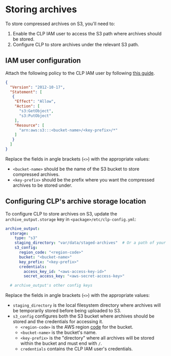 # Storing archives

To store compressed archives on S3, you'll need to:

1. Enable the CLP IAM user to access the S3 path where archives should be stored.
2. Configure CLP to store archives under the relevant S3 path.

## IAM user configuration

Attach the following policy to the CLP IAM user by following [this guide][add-iam-policy].

```json
{
  "Version": "2012-10-17",
  "Statement": [
   {
    "Effect": "Allow",
    "Action": [
      "s3:GetObject",
      "s3:PutObject"
    ],
    "Resource": [
      "arn:aws:s3:::<bucket-name>/<key-prefix>/*"
    ]
   }
  ]
}
```

Replace the fields in angle brackets (`<>`) with the appropriate values:

* `<bucket-name>` should be the name of the S3 bucket to store compressed archives.
* `<key-prefix>` should be the prefix where you want the compressed archives to be stored under.

## Configuring CLP's archive storage location

To configure CLP to store archives on S3, update the `archive_output.storage` key in
`<package>/etc/clp-config.yml`:

```yaml
archive_output:
  storage:
    type: "s3"
    staging_directory: "var/data/staged-archives"  # Or a path of your choosing
    s3_config:
      region_code: "<region-code>"
      bucket: "<bucket-name>"
      key_prefix: "<key-prefix>"
      credentials:
        access_key_id: "<aws-access-key-id>"
        secret_access_key: "<aws-secret-access-key>"

  # archive_output's other config keys
```

Replace the fields in angle brackets (`<>`) with the appropriate values:

* `staging_directory` is the local filesystem directory where archives will be temporarily stored
  before being uploaded to S3.
* `s3_config` configures both the S3 bucket where archives should be stored and the credentials
  for accessing it.
  * `<region-code>` is the AWS region [code][aws-region-codes] for the bucket.
  * `<bucket-name>` is the bucket's name.
  * `<key-prefix>` is the "directory" where all archives will be stored within the bucket and
    must end with `/`.
  * `credentials` contains the CLP IAM user's credentials.

[add-iam-policy]: https://docs.aws.amazon.com/IAM/latest/UserGuide/access_policies_manage-attach-detach.html#embed-inline-policy-console
[aws-region-codes]: https://docs.aws.amazon.com/AmazonRDS/latest/UserGuide/Concepts.RegionsAndAvailabilityZones.html#Concepts.RegionsAndAvailabilityZones.Availability
